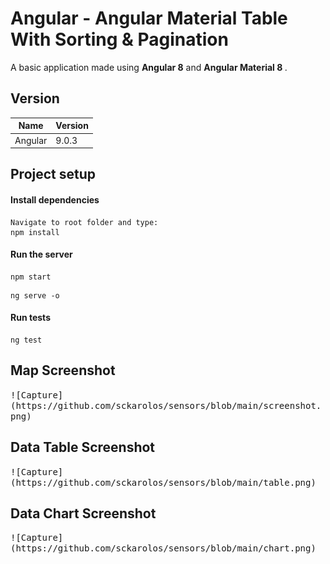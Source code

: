# Angular - Angular Material Table With Sorting & Pagination
A basic application made using <b>Angular 8</b> and <b>Angular Material 8 </b>.  

## Version

| Name  | Version |
| ------------- | ------------- |
| Angular  | 9.0.3  |


## Project setup

#### Install dependencies
```
Navigate to root folder and type:
npm install
```
#### Run the server
```
npm start
```
```
ng serve -o
```

#### Run tests
```
ng test
```

## Map Screenshot
<kbd>
  ![Capture](https://github.com/sckarolos/sensors/blob/main/screenshot.png)
</kbd>

## Data Table Screenshot
<kbd>
  ![Capture](https://github.com/sckarolos/sensors/blob/main/table.png)
</kbd>

## Data Chart Screenshot
<kbd>
  ![Capture](https://github.com/sckarolos/sensors/blob/main/chart.png)
</kbd>
